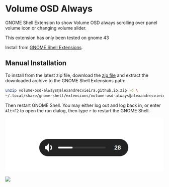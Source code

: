 # Volume OSD Always

GNOME Shell Extension to show Volume OSD always scrolling over panel volume icon or changing volume slider.

This extension has only been tested on gnome 43

Install from [GNOME Shell Extensions](https://extensions.gnome.org/extension/5742/volume-osd-always/).

## Manual Installation

To install from the latest zip file, download the [zip file](https://github.com/alexandrecvieira/volume-osd-always/raw/main/volume-osd-always@alexandrecvieira.github.io.zip)
and extract the downloaded archive to the GNOME Shell Extensions path:

```bash
unzip volume-osd-always@alexandrecvieira.github.io.zip -d \
~/.local/share/gnome-shell/extensions/volume-osd-always@alexandrecvieira.github.io
```
Then restart GNOME Shell. You may either log out and log back in, or enter `Alt+F2` to open the run
dialog, then type `r` to restart the GNOME Shell.

![Volume OSD Always 1](images/volume-osd-always1.gif)

<img src="https://github.com/alexandrecvieira/volume-osd-always/blob/main/images/volume-osd-alway2.gif" width="600">
